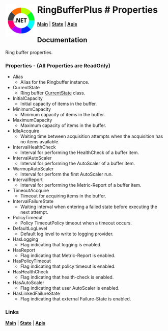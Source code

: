 # <img align="left" width="100" height="100" src="./images/icon.png"> RingBufferPlus # Properties

[**Main**](index.md#help) | 
[**State**](currentstate.md) | 
[**Apis**](index.md#apis)

## Documentation

Ring buffer properties.

### Properties - (All Properties are ReadOnly)

- Alias 
	-  Alias for the Ringbuffer instance.
- CurrentState 
	-  Ring buffer [CurrentState](currentstate.md) class.
- InitialCapacity 
	-  Initial capacity of items in the buffer.
- MinimumCapacity
	-  Minimum capacity of items in the buffer.
- MaximumCapacity
	-  Maximum capacity of items in the buffer.
- IdleAccquire
	-  Waiting time between acquisition attempts when the acquisition has no items available.
- IntervalHealthCheck
	-  Interval for performing the HealthCheck of a buffer item.
- IntervalAutoScaler
	-  Interval for performing the AutoScaler of a buffer item.
- WarmupAutoScaler
	-  Interval for perform the first AutoScaler run.
- IntervalReport
	-  Interval for performing the Metric-Report of a buffer item.
- TimeoutAccquire
	-  Timeout for acquiring items in the buffer.
- IntervalFailureState
	-  Waiting interval when entering a failed state before executing the next attempt.
- PolicyTimeout
	-  Policy TimeoutPolicy timeout when a timeout occurs.
- DefaultLogLevel
	-  Default log level to write to logging provider.
- HasLogging
	-  Flag indicating that logging is enabled.
- HasReport
	-  Flag indicating that Metric-Report is enabled.
- HasPolicyTimeout
	-  Flag indicating that policy timeout is enabled.
- HasHealthCheck
	-  Flag indicating that health-check is enabled.
- HasAutoScaler
	-  Flag indicating that user AutoScaler is enabled.
- HasLinkedFailureState
	-  Flag indicating that external Failure-State is enabled.

### Links
[**Main**](index.md#help) | 
[**State**](currentstate.md) | 
[**Apis**](index.md#apis)